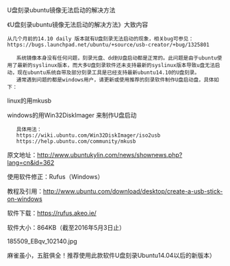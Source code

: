 U盘刻录ubuntu镜像无法启动的解决方法


《U盘刻录ubuntu镜像无法启动的解决方法》大致内容

    从几个月前的14.10 daily 版本就有U盘刻录无法启动的现象，相关bug可参见：https://bugs.launchpad.net/ubuntu/+source/usb-creator/+bug/1325801

       系统镜像本身没有任何问题，刻录光盘、dd到U盘启动都是正常的。此问题是由于ubuntu使用了最新的syslinux版本，而大多U盘刻录软件还未支持最新的syslinux版本导致u盘无法启动，现在ubuntu系统自带及部分刻录工具是已经支持最新ubuntu14.10的U盘刻录。
       通常遇到问题的都是windows用户，请更新或使用推荐的刻录软件制作U盘启动盘，具体如下：

linux的用mkusb

windows的用Win32DiskImager 来制作U盘启动

       具体用法：
       https://wiki.ubuntu.com/Win32DiskImager/iso2usb
       https://help.ubuntu.com/community/mkusb

原文地址：http://www.ubuntukylin.com/news/shownews.php?lang=cn&id=362



使用软件修正：Rufus（Windows）

教程及引用：http://www.ubuntu.com/download/desktop/create-a-usb-stick-on-windows

软件下载：https://rufus.akeo.ie/

软件大小：864KB（截至2016年5月3日止）

185509_EBqv_102140.jpg

麻雀虽小，五脏俱全！推荐使用此款软件U盘刻录Ubuntu14.04以后的新版本）
